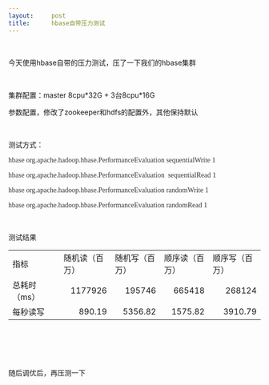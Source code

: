 ```yaml
---
layout:     post
title:      hbase自带压力测试
---
```

<div id="article_content" class="article_content clearfix csdn-tracking-statistics" data-pid="blog" data-mod="popu_307" data-dsm="post">
								            <link rel="stylesheet" href="https://csdnimg.cn/release/phoenix/template/css/ck_htmledit_views-f76675cdea.css">
						<div class="htmledit_views" id="content_views">
                
<p><br></p>
<p><span></span>今天使用hbase自带的压力测试，压了一下我们的hbase集群</p>
<p><br></p>
<p><span></span>集群配置：master 8cpu*32G + 3台8cpu*16G</p>
<p><span></span></p>
<p><span></span>参数配置，修改了zookeeper和hdfs的配置外，其他保持默认</p>
<p><br></p>
<p><span></span>测试方式：</p>
<p><span style="color:rgb(51,51,51);font-family:'微软雅黑';font-size:14px;">hbase org.apache.hadoop.hbase.PerformanceEvaluation sequentialWrite 1</span><br></p>
<p><span style="color:rgb(51,51,51);font-family:'微软雅黑';font-size:14px;"><span style="color:rgb(51,51,51);font-family:'微软雅黑';font-size:14px;">hbase org.apache.hadoop.hbase.PerformanceEvaluation  sequentialRead 1</span><br></span></p>
<p><span style="color:rgb(51,51,51);font-family:'微软雅黑';font-size:14px;"><span style="color:rgb(51,51,51);font-family:'微软雅黑';font-size:14px;"><span style="color:rgb(51,51,51);font-family:'微软雅黑';font-size:14px;">hbase org.apache.hadoop.hbase.PerformanceEvaluation
 randomWrite 1</span><br></span></span></p>
<p><span style="color:rgb(51,51,51);font-family:'微软雅黑';font-size:14px;"><span style="color:rgb(51,51,51);font-family:'微软雅黑';font-size:14px;"><span style="color:rgb(51,51,51);font-family:'微软雅黑';font-size:14px;"><span style="color:rgb(51,51,51);font-family:'微软雅黑';font-size:14px;">hbase
 org.apache.hadoop.hbase.PerformanceEvaluation randomRead 1</span><br></span></span></span></p>
<p><br></p>
<p><span></span>测试结果</p>
<p><span></span>
</p><table border="0" cellpadding="0" cellspacing="0" width="638"><colgroup><col width="146"><col width="122"><col width="120"><col width="117"><col width="133"></colgroup><tbody><tr><td>指标</td>
<td>随机读（百万）</td>
<td>随机写（百万）</td>
<td>顺序读（百万）</td>
<td>顺序写（百万）</td>
</tr><tr><td>总耗时（ms）</td>
<td align="right">1177926</td>
<td align="right">195746</td>
<td align="right">665418</td>
<td align="right">268124</td>
</tr><tr><td>每秒读写</td>
<td align="right">890.19</td>
<td align="right">5356.82</td>
<td align="right">1575.82</td>
<td align="right">3910.79</td>
</tr></tbody></table><br><br><p><br></p>
<p>随后调优后，再压测一下</p>
<p><br></p>
<p><br></p>
            </div>
                </div>